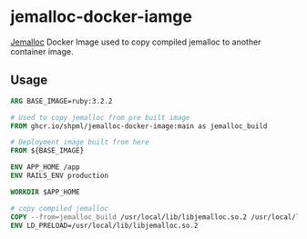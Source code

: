 # jemalloc-docker-iamge

[Jemalloc](https://github.com/jemalloc/jemalloc/blob/dev/COPYING) Docker Image used to copy compiled jemalloc to another container image.

## Usage

```dockerfile
ARG BASE_IMAGE=ruby:3.2.2

# Used to copy jemalloc from pre built image
FROM ghcr.io/shpml/jemalloc-docker-image:main as jemalloc_build

# Deployment image built from here
FROM ${BASE_IMAGE}

ENV APP_HOME /app
ENV RAILS_ENV production

WORKDIR $APP_HOME

# copy compiled jemalloc
COPY --from=jemalloc_build /usr/local/lib/libjemalloc.so.2 /usr/local/lib/
ENV LD_PRELOAD=/usr/local/lib/libjemalloc.so.2
```
